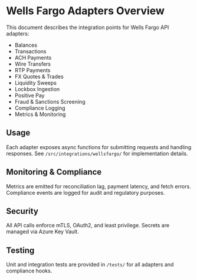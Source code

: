 # Wells Fargo Adapters Overview

This document describes the integration points for Wells Fargo API adapters:

- Balances
- Transactions
- ACH Payments
- Wire Transfers
- RTP Payments
- FX Quotes & Trades
- Liquidity Sweeps
- Lockbox Ingestion
- Positive Pay
- Fraud & Sanctions Screening
- Compliance Logging
- Metrics & Monitoring

## Usage

Each adapter exposes async functions for submitting requests and handling responses. See `/src/integrations/wellsfargo/` for implementation details.

## Monitoring & Compliance

Metrics are emitted for reconciliation lag, payment latency, and fetch errors. Compliance events are logged for audit and regulatory purposes.

## Security

All API calls enforce mTLS, OAuth2, and least privilege. Secrets are managed via Azure Key Vault.

## Testing

Unit and integration tests are provided in `/tests/` for all adapters and compliance hooks.
